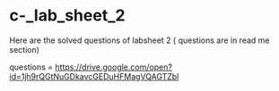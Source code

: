 # c-_lab_sheet_2
Here are the solved questions of labsheet 2 ( questions are in read me section) 

questions = https://drive.google.com/open?id=1jh9rQGtNuGDkavcGEDuHFMagVQAGTZbl
